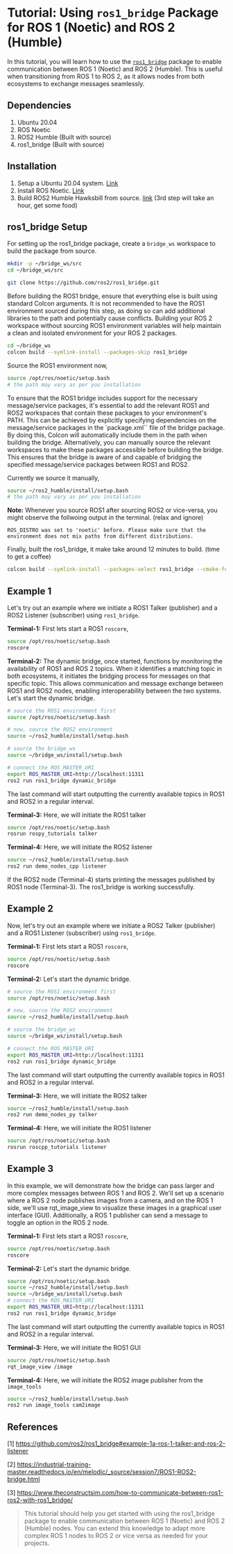 # Tutorial: Using `ros1_bridge` Package for ROS 1 (Noetic) and ROS 2 (Humble)

In this tutorial, you will learn how to use the [`ros1_bridge`](https://github.com/ros2/ros1_bridge) package to enable communication between ROS 1 (Noetic) and ROS 2 (Humble). This is useful when transitioning from ROS 1 to ROS 2, as it allows nodes from both ecosystems to exchange messages seamlessly.

## Dependencies

1. Ubuntu 20.04
2. ROS Noetic
3. ROS2 Humble (Built with source)
4. ros1_bridge (Built with source)

## Installation

1. Setup a Ubuntu 20.04 system. [Link](https://releases.ubuntu.com/focal/)
2. Install ROS Noetic. [Link](https://wiki.ros.org/noetic/Installation/Ubuntu)
3. Build ROS2 Humble Hawksbill from source. [link](https://docs.ros.org/en/humble/Installation/Alternatives/Ubuntu-Development-Setup.html#using-the-ros-1-bridge)
(3rd step will take an hour, get some food)

## ros1_bridge Setup

For setting up the ros1_bridge package, create a `bridge_ws` workspace to build the package from source.

```sh
mkdir -p ~/bridge_ws/src
cd ~/bridge_ws/src
```

```sh
git clone https://github.com/ros2/ros1_bridge.git
```

Before building the ROS1 bridge, ensure that everything else is built using standard Colcon arguments. It is not recommended to have the ROS1 environment sourced during this step, as doing so can add additional libraries to the path and potentially cause conflicts. Building your ROS 2 workspace without sourcing ROS1 environment variables will help maintain a clean and isolated environment for your ROS 2 packages.

```sh
cd ~/bridge_ws
colcon build --symlink-install --packages-skip ros1_bridge
```

Source the ROS1 environment now,

```sh
source /opt/ros/noetic/setup.bash
# the path may vary as per you installation
```

To ensure that the ROS1 bridge includes support for the necessary message/service packages, it's essential to add the relevant ROS1 and ROS2 workspaces that contain these packages to your environment's PATH. This can be achieved by explicitly specifying dependencies on the message/service packages in the `package.xml`` file of the bridge package. By doing this, Colcon will automatically include them in the path when building the bridge. Alternatively, you can manually source the relevant workspaces to make these packages accessible before building the bridge. This ensures that the bridge is aware of and capable of bridging the specified message/service packages between ROS1 and ROS2.

Currently we source it manually,

```sh
source ~/ros2_humble/install/setup.bash
# the path may vary as per you installation
```

**Note:** Whenever you source ROS1 after sourcing ROS2 or vice-versa, you might observe the follwoing output in the terminal.
(relax and ignore)

```text
ROS_DISTRO was set to 'noetic' before. Please make sure that the environment does not mix paths from different distributions.
```

Finally, built the ros1_bridge, it make take around 12 minutes to build.
(time to get a coffee)

```sh
colcon build --symlink-install --packages-select ros1_bridge --cmake-force-configure
```

## Example 1

Let's try out an example where we initiate a ROS1 Talker (publisher) and a ROS2 Listener (subscriber) using `ros1_bridge`.

**Terminal-1:** First lets start a ROS1 `roscore`,

```sh
source /opt/ros/noetic/setup.bash
roscore
```

**Terminal-2:** The dynamic bridge, once started, functions by monitoring the availability of ROS1 and ROS 2 topics. When it identifies a matching topic in both ecosystems, it initiates the bridging process for messages on that specific topic. This allows communication and message exchange between ROS1 and ROS2 nodes, enabling interoperability between the two systems. Let's start the dynamic bridge.

```sh
# source the ROS1 environment first 
source /opt/ros/noetic/setup.bash
```

```sh
# now, source the ROS2 environment
source ~/ros2_humble/install/setup.bash
```

```sh
# source the bridge_ws
source ~/bridge_ws/install/setup.bash
```

```sh
# connect the ROS_MASTER_URI
export ROS_MASTER_URI=http://localhost:11311
ros2 run ros1_bridge dynamic_bridge
```

The last command will start outputting the currently available topics in ROS1 and ROS2 in a regular interval.

**Terminal-3:** Here, we will initiate the ROS1 talker

```sh
source /opt/ros/noetic/setup.bash
rosrun rospy_tutorials talker
```

**Terminal-4:** Here, we will initiate the ROS2 listener

```sh
source ~/ros2_humble/install/setup.bash
ros2 run demo_nodes_cpp listener
```

If the ROS2 node (Terminal-4) starts printing the messages published by ROS1 node (Terminal-3). The ros1_bridge is working successfully.

## Example 2

Now, let's try out an example where we initiate a ROS2 Talker (publisher) and a ROS1 Listener (subscriber) using `ros1_bridge`.

**Terminal-1:** First lets start a ROS1 `roscore`,

```sh
source /opt/ros/noetic/setup.bash
roscore
```

**Terminal-2:** Let's start the dynamic bridge.

```sh
# source the ROS1 environment first 
source /opt/ros/noetic/setup.bash
```

```sh
# now, source the ROS2 environment
source ~/ros2_humble/install/setup.bash
```

```sh
# source the bridge_ws
source ~/bridge_ws/install/setup.bash
```

```sh
# connect the ROS_MASTER_URI
export ROS_MASTER_URI=http://localhost:11311
ros2 run ros1_bridge dynamic_bridge
```

The last command will start outputting the currently available topics in ROS1 and ROS2 in a regular interval.

**Terminal-3:** Here, we will initiate the ROS2 talker

```sh
source ~/ros2_humble/install/setup.bash
ros2 run demo_nodes_py talker
```

**Terminal-4:** Here, we will initiate the ROS1 listener

```sh
source /opt/ros/noetic/setup.bash
rosrun roscpp_tutorials listener
```

## Example 3

In this example, we will demonstrate how the bridge can pass larger and more complex messages between ROS 1 and ROS 2. We'll set up a scenario where a ROS 2 node publishes images from a camera, and on the ROS 1 side, we'll use rqt_image_view to visualize these images in a graphical user interface (GUI). Additionally, a ROS 1 publisher can send a message to toggle an option in the ROS 2 node.

**Terminal-1:** First lets start a ROS1 `roscore`,

```sh
source /opt/ros/noetic/setup.bash
roscore
```

**Terminal-2:** Let's start the dynamic bridge.

```sh
source /opt/ros/noetic/setup.bash
source ~/ros2_humble/install/setup.bash
source ~/bridge_ws/install/setup.bash
# connect the ROS_MASTER_URI
export ROS_MASTER_URI=http://localhost:11311
ros2 run ros1_bridge dynamic_bridge
```

The last command will start outputting the currently available topics in ROS1 and ROS2 in a regular interval.

**Terminal-3:** Here, we will initiate the ROS1 GUI

```sh
source /opt/ros/noetic/setup.bash
rqt_image_view /image
```

**Terminal-4:** Here, we will initiate the ROS2 image publisher from the `image_tools`

```sh
source ~/ros2_humble/install/setup.bash
ros2 run image_tools cam2image
```

## References

[1] <https://github.com/ros2/ros1_bridge#example-1a-ros-1-talker-and-ros-2-listener>

[2] <https://industrial-training-master.readthedocs.io/en/melodic/_source/session7/ROS1-ROS2-bridge.html>

[3] <https://www.theconstructsim.com/how-to-communicate-between-ros1-ros2-with-ros1_bridge/>

>This tutorial should help you get started with using the ros1_bridge package to enable communication between ROS 1 (Noetic) and ROS 2 (Humble) nodes. You can extend this knowledge to adapt more complex ROS 1 nodes to ROS 2 or vice versa as needed for your projects.

